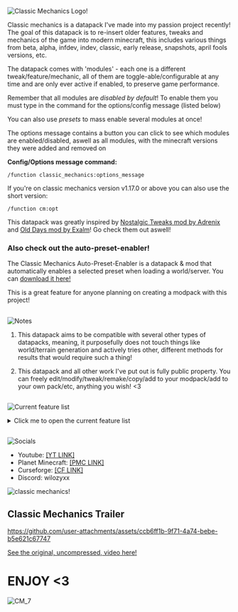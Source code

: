![Classic Mechanics Logo!](https://cdn.modrinth.com/data/cached_images/c549d7d5cca44b226b9d9fc7a64628c528f11a44_0.webp)

Classic mechanics is a datapack I've made into my passion project recently! 
The goal of this datapack is to re-insert older features, tweaks and mechanics of the game into modern minecraft, this includes various things from beta, alpha, infdev, indev, classic, early release, snapshots, april fools versions, etc. 

The datapack comes with 'modules' - each one is a different tweak/feature/mechanic, all of them are toggle-able/configurable at any time and are only ever active if enabled, to preserve game performance.

Remember that all modules are _disabled by default_! To enable them you must type in the command for the options/config message (listed below)

You can also use _presets_ to mass enable several modules at once!

The options message contains a button you can click to see which modules are enabled/disabled, aswell as all modules, with the minecraft versions they were added and removed on

**Config/Options message command:**

```
/function classic_mechanics:options_message
```
If you're on classic mechanics version v1.17.0 or above you can also use the short version:
```
/function cm:opt
```

This datapack was greatly inspired by [Nostalgic Tweaks mod by Adrenix](https://modrinth.com/mod/nostalgic-tweaks) and [Old Days mod by Exalm](https://www.minecraftforum.net/forums/mapping-and-modding-java-edition/minecraft-mods/1275907-olddays-nbxlite-spawnhuman-ssp-sspc)! Go check them out aswell!

### Also check out the auto-preset-enabler!

The Classic Mechanics Auto-Preset-Enabler is a datapack & mod that automatically enables a selected preset when loading a world/server. You can [download it here!](https://modrinth.com/datapack/classic-mechanics-auto-preset-enabler)

This is a great feature for anyone planning on creating a modpack with this project!

##
![Notes](https://cdn.modrinth.com/data/cached_images/2ce4447902668860e372ec29cd6f8b5d48b5905d.png)
1. This datapack aims to be compatible with several other types of datapacks, meaning, it purposefully does not touch things like world/terrain generation and actively tries other, different methods for results that would require such a thing!

2. This datapack and all other work I've put out is fully public property. You can freely edit/modify/tweak/remake/copy/add to your modpack/add to your own pack/etc, anything you wish! <3


## 
![Current feature list](https://cdn.modrinth.com/data/cached_images/dfa0972031dbe8b5180a1093d11f962d6c6cbd62.png)

<details>
<summary>Click me to open the current feature list</summary>

| Letter(s)             | Version               |
|---------------------|:---------------------:|
| PC            | Pre-Classic              |
| C            | Classic              |
| I            | Indev              |
| IF            | Infdev              |
| A | Alpha |
| B | Beta |
| R | Release |

**Total modules: 213**
| Module Name         | Version added/removed | Notes                |
|---------------------|:---------------------:|---------------------:|
| Old boat particles | A1.0.6-R1.9              | Displays splash particles coming out of the boat when in a moving boat atop water |
| Disable sprinting | C0.26-B1.8              | [EXPERIMENTAL!] this module simulates disabled sprinting by slowing the player down when he sprints, this is done for compatibility so expect bugs! |
| Instant swing speed | B1.6-R1.9              | Allows the player to swing freely without the attack cooldown |
| TNT ignite-punching | C0.26-B1.7| Makes players able to punch TNT to ignite it |
| Piglin to pigmen switching | A1.2.0-R1.16 | switches all piglins into zombified piglins (zombie pigmen) |
| Silverfish soulsand damage | B1.8-R1.14.3 | makes silverfish take damage when on soul sand |
| Classic creepers | C0.24-I204-2 | Makes it so creepers explode after death |
| Land squids | B1.2-R1.4.4 | Allows squids to live/breathe even if they're not under water |
| No animal panic | C0.24-B1.8 | Makes animals not panic after they've been hurt |
| Old farmland | I206-R1.1 | Allows farmland to be trampled if walked over (fences underneath or shifting prevents this!) |
| Old rabbits | R1.8-R1.9 | Inflates rabbits' sizes to their 1.8 ones |
| Punch-sheep shearing | I211-B1.7 | Allows players to punch sheep to shear it (may be buggy if enabled alongside 'no animal panic' - this'll be fixed in the future!) |
| Old TNT particles | C0.26-B1.8 | Displays the 'smoke' particles when TNTs blow up |
| Old zombie reach | C0.24-~B1.0 | [EXPERIMENTAL] lets zombie reach players from 3 blocks away, expect bugs with this! Will likely be redone in the future! |
| No villager-zombie fighting | B1.9-R1.2.1 | Makes it so zombies won't attack villagers, villagers can still panic due to zombies though! |
| Old nightmares | B1.3-B1.9 | Returns the nightmare mechanic; spawns mobs upon the player if they sleep in dark spaces! |
| Vertical drowning knockback | C0.24-R1.3.1 | Knocks the player downwards when drowning |
| Old dragon AI | B1.9-R1.9 | Keeps the dragon afloat and disables perching |
| No daylight mob burning | C0.24-I213 | Allows mobs like skeletons and zombies to never burn on daylight |
| Old regeneration | B1.8-R1.9 | [EXPERIMENTAL] mimics early release regeneration, every 4 seconds heals the player if they're above 17 hunger |
| More ghasts | A1.2.0-B1.9 | Attempts to spawn more ghasts in the nether |
| Old mob step sounds | C0.24-R1.4.2 | Adds old block step sounds to mobs |
| No advancement messages | B1.5-R1.4 | Disables advancement messages |
| Disable pillagers | R1.14-R1.14 | Disables the spawning of pillagers |
| Disable phantoms | R1.13-R1.13 | Disables the insomnia system |
| Disable wandering traders | R1.14-R1.14 | Disables the spawning of wandering traders |
| Disable wardens | R1.19-R1.19 | Disables the spawning of wardens |
| No entity cramming | C0.24-R1.11 | Disables entity cramming |
| No death messages | C0.24-B1.6 | Disables the display of death messages |
| Old debug screen | I202-A1.2.0 | Disables the display of newer debug screen info |
| No instant portals | A1.2.0-R1.4.2 | Makes the entry time of nether portal in creative the same as it is in survival |
| Testificate villagers | B1.9-B1.9-pre2 | Displays the 'testificate' nametag above all villagers |
| Old dragon bossbar | B1.9-R1.4.2 | Displays a purple 'boss health' bossbar instead of the 'ender dragon' |
| Floating gravity blocks | I618-R1.14 | Allows gravity blocks like sand and gravel to remain floating if dropped above fences and walls |
| No baby mobs | C0.24-B1.9 | Makes all baby mobs adults |
| No mob equipment | C0.24-R1.4.2 | Removes tools and armor from mobs |
| Disable zombie door-breaking | C0.24-R1.2.1 | Disables the ability of breaking doors from zombies |
| No arrow sticking | C0.25-B1.8 | [EXPERIMENTAL] disables arrows sticking to player's bodies |
| No left handed mobs | R1.4.2-R1.9 | Makes all mobs right handed |
| Old critical hits | B1.8-R1.9 | Makes critting while sprinting possible |
| Void fog | B1.8-R1.8 | Simulates void fog in lower Y levels |
| No knockback resistance | C0.24-R1.16 | Disables the effects of knockback resistance when wearing netherite armor |
| Old zombie drops | I219-B1.8 | Makes zombies drop feathers, as they used to prior to B1.8 |
| Old cow drops | A1.0.8-B1.8 | Makes cows drop 0-2 leather only, as they used to prior to B1.8 |
| No disc drops | C0.24-A1.0.14 | Disables creeper's music disc drops |
| Old pig drops | I219-R1.3.1 | Makes pigs drop 0-2 porkchop only, as they did prior to R1.3.1 |
| Old ghast drops | A1.2.0-B1.9 | Makes ghasts drop 0-2 gunpowder only, as they did prior to B1.9 |
| Classic pig drops | C0.25-I219 | Makes pigs drop 0-2 brown mushroom only, as they did prior to indev 20100219, if 'old pig drops' module is enabled, this will override it's changes |
| Old sheep drops | C0.28-R1.8 | Disables sheep's mutton drops |
| Old spider drops | I219-B1.9pre2 | Makes spiders drop 0-2 string only, as they did prior to B1.9-pre2 |
| Old pigman drops | A1.2.0-B1.9 | Makes zombified piglins drop 0-2 cooked porkchop only, as zombie pigmen did prior to B1.9 |
| Old cat drops | R1.2.1-R1.14 | Disables cat's string drop that was added in 1.14 |
| Old chicken drops | A1.0.14-B1.8 | Makes chickens drop 0-2 feathers only, as they did prior to B1.8 |
| No cooked drops | C0.24-B1.5 | Disables fire affecting/cooking entities' drops |
| No looting drops | B1.9pre3 | Disables the looting enchantment from affecting mob drops |
| Old glass pane drops | B1.8-B1.9pre2 | Makes glass panes drop themselves when mined (as in, even without silk touch) |
| Old-like stained pane drops | N/A | Inspired by B1.8's glass pane drops, makes stained glass panes drop themselves when mined |
| Old ore drops | I128-R1.17 | Makes iron and gold ore blocks drop themselves when mined, instead of their raw ore counterparts |
| Old stair drops | I629-B1.9pre6 | Makes stairs drop 1 block from their original material when mined |
| No fortune drops | B1.9pre3 | Disables the fortune enchantment affecting block drops |
| Old lapis drops | B1.2-B1.2_02 | Makes lapis ore drop 1 lapis per block mined |
| No potion effects | B1.8 | Disables players having/pertaining potion effects |
| Old ocelot | R1.2.1-R1.14 | Makes ocelot tameable by feeding them raw fishes, turning them into cats when done so |
| Old sponges | C0.0.19a-I201-2 | Makes sponges continously drain 5x5x5 areas, as they did in classic |
| Old wolf variant | B1.4-R1.20.5 | Makes all wolves have the same, old, wolf variant/texture |
| No breeding | C0.24-B1.8 | Disables the breeding of animals/mobs |
| Shield indicator | CTS 3 | Returns the shield indicator feature from the combat test snapshots |
| Heal on sleep | MCPE A0.5.0 | Returns the minecraft pocket edition feature from it's alpha v0.5.0, where sleeping in beds healed the player |
| Old iron golem knockback | R1.2.1-R1.9 | Disables iron golem's 100% knockback resistance, which was introduced in R1.9 |
| No hero of the village gifts | B1.9-R1.14 | Disables villagers dropping gift items to players who have the 'hero of the village' effect |
| Popcorn smelting | I129-I219 | Brings back the smelting of items mechanic from indev, where items would be smelt by dropping them into lava/fire, causing them to jump towards random directions, upwards, like popcorn |
| Old boat crashing | A1.0.6-R1.9 | Makes boats "crash" upon hitting solid blocks at high speeds, just as they did prior to R1.9 (boats will drop themselves when crashing unless 'old boat crash drops' is enabled!) |
| Old animal spawning | A1.2.0-B1.8 | Emulates the spawning of animals from alpha & beta |
| Old endermen | B1.8-R1.0 | Brings back B1.8 endermen behaviour, where they would display smoke particles, had zombie sounds and would burn under sunlight |
| Snowball fireballs | A1.2.0-B1.9 | Makes fireballs appear as snowballs, like they did prior to B1.9, where they were given the fire charge texture instead |
| Old brewing stand | B1.9pre2-R1.9 | Emulates pre-R1.9 brewing stand behaviour, making fuel always be at max when brewing |
| Herobrine | A1.0.3-B1.6 | Adds back herobrine... |
| No offhand | I1231-R1.9 | Disables the use of the offhand slot, if any item is placed on it, it will be dropped in place, instead |
| Old mineshaft chests | B1.8-R1.5 | Turns mineshaft minecarts into chests, as they were prior to R1.5 |
| Silent villagers | B1.9-R1.5 | Removes villager and witch noises |
| Old tool damage | (MultiVersion) | Makes tools use the damage values of older versions, this module is seperated into 3 'version-groups' which can be toggled: beta / early release / early-mid release |
| Old boat positioning logic | R1.8-R1.9 | Brings back an old bug where mobs like zombies/skeletons wouldn't burn when riding boats, meanwhile endermen were damaged when riding boats on water |
| No dead bush shearing | B1.6-R1.2.1 | Disables dead bushes dropping themselves when broken with shears |
| No dead bush stick drops | B1.6-R1.9 | Disables sticks dropping when breaking dead bushes |
| No morning cat gifts | R1.2.1-R1.14 | Disables cats dropping gift items to their owners when they wake up |
| Old armor mechanics | I218-B1.9 | Emulates pre-B1.9 armor mechanics, where their protection values were based on durability |
| No tooltips | B1.0-R1.0 | Hides/disables items' tooltips (names are still kept, they can also be disabled, through the 'no item names' module!) |
| Lit lamp silk touch drops | R1.2.1-R1.7.2 | Returns an old bug where mining lit redstone lamps with silk touch tools would drop the lit variant of that block |
| Old glinted items | B1.9pre2-R1.19.4 | Makes potions use the enchantment glint |
| Old golden apples | (MultiVersion) | Returns the golden apple effects from older versions, this module is seperated into 3 different 'version groups' which can be toggled: late beta / early release / early-mid release |
| Old enchanted golden apples | (MultiVersion) | Returns the enchanted golden apple effects from older versions, this module is seperated into 2 different 'version groups' which can be toggled: early release / early-mid release |
| Slimes don't swim | A1.0.11-R1.8 | Returns older slime behaviour, where they couldn't swim when entering water, making them simply sink |
| No bookshelf drops | C0.26-B1.9pre3 | Disables bookshelf blocks' drops, as they did not have any prior to B1.9pre3 |
| No shulker drops | R1.9-R1.11 | Disables shulker drops, as they didn't have any prior to R1.11 |
| Players drop apples | IF227-R1.3.1 | This is more of a reference or joke module, based on an old feature where Notch would drop apples on death (if this module is enabled, all players drop an apple when they die) |
| Constant love hearts | B1.9pre2-R1.3 | Returns an old feature which was broken upon the 1.3 update due to the internal server changes, where animals which are willing to breed will constantly display heart particles until it is no longer the case |
| Undead mobs swim | C0.24-R1.13 | Allows undead mobs like zombies and skeletons to swim up in water like any other mobs, just as they used to |
| No drowned conversions | C0.24-R1.13 | Disables zombies/husks/etc turning into drowneds when in water, also makes them take drowning damage if they run out of air, just like they did up until R1.13 |
| Redstone dot placement | R1.0-R1.16 | Redstone used to be placed as a cross, as it does in modern, although, in R1.0, this was changed as to make singular redstone wires appear as "dots" which was reverted years later in R1.16 to crosses by default while being able to toggle between both shapes/mechanics through right clicking the wire. This module makes single redstone wires use the dot shape by default instead of the cross (still allows right clicking to toggle between shapes) [this module is EXPERIMENTAL!] |
| No zombie reinforcements | C0.24-R1.6.1 | Disables the zombie reinforcement mechanic added in R1.6.1, where they can spawn more nearby zombies when hit |
| No item names | I0.31-B1.0 | Hides items' names when hovering over them and when equipping/scrolling through them |
| Silent squids | B1.2-R1.9 | Mutes squids, as they did not have/play any sounds up until R1.9 |
| Old tilling | I206-B1.6 | Allows you to till grass blocks to get wheat seeds. This is so, as up until B1.6, wheat seeds did not drop from grass (as it did not exist) and so players would aquire seeds by tilling grass blocks! |
| No squid despawning | B1.2-B1.7 | Disables squid despawning, this was a "feature"/bug from early to late beta where squids would not despawn like other mobs, and as so, would be commonly used as pets in aquariums at the time |
| No spider jockeys | C0.26-A1.0.17 | Disables spider jockeys |
| No chicken jockeys | A1.0.14-R1.7.4 | Disables chicken jockeys |
| No skeleton horse jockeys | R1.6.1-R1.9 | Disables skeleton horse jockeys/traps |
| Killer rabbits | 14w27a-14w34a | Returns killer rabbits into the game! bunnies will have the same amount of chance as they did (1/2500) to rather turn into killer rabbits! |
| No trims | <R1.20 | Removes trims from equipped, trimmed armor pieces |
| Old sharpness | B1.9pre3-R1.9 | Reverts the attack damage value calculations from the sharpness enchantment to those from older versions |
| Arrows don't burn victims | <R1.1 | Disables arrows that are on fire setting ablaze the victims they reach |
| No endermites from pearls | B1.8-R1.9 | Removes endermites spawning from ender pearls |
| Old tool durability | [Multi-Version] | Brings back old tool durability values. This is a multi-version module which encompasses all durability groups from I128 to A1.0.3 (tools' durability changed one last time in B1.2, and never changed again, meaning disabling this module is the same as B1.2+ durability) |
| Old fishing loot | [Multi-Version] | Makes fishing loot the same as it was in older versions. This is a multi-version module and so, envelops all changes/versions from A1.2.0-R1.16 |
| Old dungeon chest loot | [Multi-Version] | Makes the chests in dungeons have their older loot tables. This multi-version module covers changes/versions from A1.0.14-R1.9, the loot was changed one last time in R1.18, which is still used in modern of course, which can be aquired by disabling the module |
| Old nether fortress chest loot | [Multi-Version] | Makes the chests from nether fortresses contain their older loot. This muli-version module encompasses changes/versions spanning from R1.6.1-R1.9, the loot was changed one last time in 1.20, which you can get, of course, by disabling the module |
| Old stronghold chest loot | [Multi-Version] | Makes stronghold chests' have the same loot as older versions did. This multi-version module covers changes/versions in loot from B1.8-R1.18, the last change in its' loot was in 1.20, which can be gotten by disabling the module |
| Old desert pyramid chest loot | [Multi-Version] | Makes desert pyramids' chests contain their older loot. This multi-version module covers the loot changes from R1.3.1-R1.9, the latest change was in R1.20, which can be aquired by disabling the module |
| Old jungle temple chest loot | [Multi-Version] | Makes jungle temples/pyramids' chest loot the same as it was in older versions of the game. This multi-version module covers changes in the loot from R1.3.1-R1.14, the last change was in R1.20, you can disable the module to get the 1.20+ loot tables |
| Old mineshaft chest loot | [Multi-Version] | Makes the old mineshaft chests' loot the same as it was in older versions. This multi-version module includes changes in the loot from B1.8-R1.17, in which the latest loot change, in R1.20.2, which can be aquired through disabling the module |
| Old pillager outpost chest loot | [Multi-Version] | Makes the chests in pillager outposts contain the same loot as in older versions. This multi-version module includes the loot from R1.14-R1.19, the latest change was in R1.20, which can be gotten again by disabling the module |
| Old bartering loot | [Multi-Version] | Returns the old loot that players would aquire by bartering with piglins. This multi-version module covers the loot from 20w07a-R1.16, you can disable the module to get the modern loot tables for it (1.16.2+) |
| Old villagers | [Multi-Version] | Reverts villagers' behaviour and trades (This module is a port of FungIsSquish's "retro villagers" datapack that has since been heavily modified to be implemented into Classic Mechanics. Props to FungIsSquish for the original code!) |
| Old painting variants | [Multi-Version] | Replaces placed paintings with variants from older versions |
| Shields block 50% of damage | N/A | Makes shields only ever block 50% of incoming damage to it's user. This module was made to parity the old sword-blocking feature from B1.8-R1.9 versions |
| Disable sleep | N/A | Disables sleeping in beds, still allows players to set their spawn in them |
| No fish | <R1.13 | Disables fish from existing in the world, as parity with pre-R1.13 versions |
| Old jumping | PC131655-R1.9 | Brings back the old jumping strength/height amount from pre-R1.9 versions (jumping height was slightly buffed in R1.9) |
| Old sheep health | C0.28-B1.9pre3 | Makes sheep have their old health amount (5 hearts/10hp) |
| Old spider health | C0.26-B1.9pre2 | Makes spiders have their old health amount (10 hearts/20hp) |
| Old cave spider health | B1.8-B1.9pre2 | Makes cave spiders have their old health amount (10 hearts/20hp) |
| Old silverfish health | B1.8-B1.9pre2 | Makes silverfish have their old health amount (10 hearts/20hp) |
| Ownerless fireworks | R1.4.6-R1.16 | Brings back an old bug, where fireworks would not store data on where/from who they came from, allowing players to damage neutral mobs while not aggro-ing them |
| No zombie base armor | C0.24-R1.0 | In R1.0, zombies were buffed to have 2 armor points by default, even if they did not wear any armor. This module reverts this change |
| Giants spawn | I205-I??? | (A lot of these indev versions have been since lost to time, and so, it isn't exactly known when natural giant spawns were removed) Brings back natural giant spawns. This module tries to replicate their spawning functionality as faithfully as possible with the information that has been available for giants. It also makes them fully functional! |
| No daylight baby zombie burning | R1.4.2-R1.13 | Returns an old bug/"feature" where baby zombies would not burn due to sunlight if they were exposed to it |
| Old placement reach | PC132211-R1.3 | Prior to R1.3, players could only ever place blcoks up to 4 meters away, this was slightly buffed in R1.3, where it was changed to 4.5 meters. This module reverts this change, bringing back the old block placement reach/range |
| No wolves | <B1.4 | Disables the existence of wolves... Better than datapacks! |
| No elytra usage | <R1.9 | Disables players from wearing elytras |
| No weather | <B1.5 | Disables the weather system |
| Old despawning | <B1.8 | Returns the old mob despawning mechanics from pre-B1.8 versions. Does not affect mobs that have been named/tamed/etc |
| Old witch drops | R1.4.2-R1.21 | Makes the witch drops the same as it was before R1.21, where witches got a heavy buff in their redstone drops |
| No stick drops from leaves | C0.0.14a-R1.14 | Disables leaves dropping sticks |
| No apple drops from leaves | C0.0.14a-R1.1 | While apples were in the game prior to R1.1, they could not be aquired from leaves up until that point. This module disables apples dropping from leaf blocks |
| No ice silk touch drops | B1.9pre6-R1.3.1 | From B1.9pre6, up until R1.3.1, ice blocks would not drop if mined with silk touch-enchanted tools; this was to prevent players from placing them in the nether, which could melt into water. This module does just that and disables ice blocks being dropped by silk touch tools |
| No boat sounds | A1.0.6-R1.9 | Disables boat sounds, as they did not produce any up until R1.9 |
| No minecart sounds | IF618-R1.4.2 | Disables all minecarts' sounds, as none of them produced any up until R1.4.2 |
| Old bone meal | B1.2-R1.5 | Brings back the old bone meal mechanics, where they would immediately grow plants/crops/saplings when the user right clicked the block. This module also brings this functionality to modern blocks, like R1.16's nether fungi, R1.19's mangrove propagule, R1.20's cherry sapling, etc, etc! |
| No bow durability | I122-R1.0 | Disables the durability functionality from bows, since, prior to R1.0, they did not have any! |
| Old zombie sounds | C0.24-A1.0.3 | Disables zombies' idle sounds and makes their damage sound the same as the players' (zombies were only given their own seperate sounds in A1.0.3) |
| Impersistent placed leaves | I218-B1.8 | Makes leaves placed by players decayable, as they were in pre-B1.8 versions |
| Solid cobwebs | B1.6-B1.7 | During the testing phases of cobwebs in beta, during B1.6 through B1.7, cobwebs acted as solid blocks, even though you could pass through them, making entities that are within cobweb blocks suffocate just like they would with other solid blocks |
| Old tool effectiveness | <R1.0 | Returns the old breakability of blocks relating to tools, some of the notable features for this module includes pickaxes being less effective with breaking furnaces, axes not being effective with breaking crafting tables, pickaxes not being effective against rails, etc |
| No item breaking effects | <R1.0 | Disables tool and armor items producing sounds and displaying particles when breaking (when their durability is at 0) |
| Old snow block drops | A1.0.5-A1.1.1 | Makes snow blocks drop 6 snowballs instead of 4, as they would |
| No experience | <B1.8 | Disables the existence of XP orbs and players having experience levels |
| No string placement | I129-R1.3.1 | Disables players placing string/tripwire |
| Sleep resets weather cycle | B1.3-R1.18 | In R1.18, the world's weather cycle would only ever be reset after sleeping if you slept during the rain/during a thunderstorm, meaning you could sleep and in the morning it could start to rain. This module makes the weather cycle be reset even if you sleep during clear weather |
| Old projectile motion | <R1.9 | Makes it so when a player throws projectiles, the projectile does not take into account the player's motion into its own velocity (Note that currently, this only works/this is only made for snowballs/eggs/ender pearls) |
| Ghasts display fire | A1.2.0-R1.6.1 | Makes ghasts visually display themselves as being on fire when flying into lava/fire/soul fire. This was removed in R1.6.1 due to the fact that ghasts are fire-immune |
| Old food | <B1.8 | Returns the old, pre-B1.8 foods system, where all food items can only stack up to 1 item, players can right click the food to instantly eat, food directly heals the player on immediate use |
| Dropped items reset durability | <A1.0.17 | Returns an old bug where dropped tool items get their durability reset |
| Old bows | I122-B1.8 | Returns the old, pre-b1.8, bow mechanics: right clicking instantly fires arrows, bows do not receive durability damage, arrows use old motion/gravity logic |
| Minecart boosters | I618-B1.6 | Returns the minecart booster bug, where minecarts close to the sides of other minecarts can "boost" eachother |
| Minecart camera rotation | I624-R1.3.1 | Returns the old feature where minecart passengers' camera rotates according to their minecarts turning |
| Old minecart riding | I624-R1.3.1 | Brings back old general minecart riding mechanics: pressing WASD won't push the minecart in certain directions; dismounting minecarts moves the player above the minecart instead of around it |
| No skeleton bone drops | C0.24-B1.2 | Disables skeletons' bone drops, emulating their pre-B1.2 drops |
| Obsidian drops cobblestone | C0.28-IF618 | Returns obsidian blocks' 1 cobblestone block drop |
| Old pig variant | C0.24-R1.21.5 | Turns all pigs into their old, temperate, variant |
| Old cow variant | A1.0.8-R1.21.5 | Turns all cows into their old, temperate, variant |
| Old chicken variant | A1.0.14-R1.21.5 | Turns all chickens into their old, temperate, variant |
| Faithful boat particles | [Sub-Setting] | Sub-setting of 'old boat particles' - allows boats to display the water particles even if on land |
| Old boat crash drops | [Sub-Setting] | Sub-setting of 'old boat crashing' - makes boats drop planks and sticks when crashing, instead of boat items |
| Endermite soulsand damage | [Sub-Setting] | Sub-setting of 'silverfish soulsand damage' - allows endermites to take damage when standing on soul sand |
| Old-like drops | [Sub-Setting] | Sub-setting of 'old mob drops' - makes modern mobs have beta-esque item drops |
| Detect inventory (no tooltips) | [Sub-Setting] | Sub-setting of 'no tooltips' - allows detecting more slots at the cost of performance |
| No potion tooltips | [Sub-Setting] | Sub-setting of 'no tooltips' - disables potions' tooltips aswell |
| Lit lamps drop with glint | [Sub-Setting] | Sub-setting of 'old lit lamp silk touch drops' - makes lit redstone lamps' drops use enchantment glints to differentiate them |
| Check containers (no item names) | [Sub-Setting] | Sub-setting of 'no item names' - allows the module to detect more slots (like those from chests/anvils/barrels/etc) at the cost of performance |
| Faithful old rabbits | [Sub-Setting] | Sub-setting of 'old rabbits' - makes them have their old, R1.8, health values and disables fall damage for them |
| Silent glow squids | [Sub-Setting] | Sub-setting of 'silent squids' - mutes glow squids aswell |
| No seed drops from grass | [Sub-Setting] | Sub-setting of 'old tilling' - makes grass not drop seeds when broken |
| No glow squid despawning | [Sub-Setting] | Sub-setting of 'no squid despawning' - disables despawning of glow squids |
| Snowball blaze fireballs | [Sub-Setting] | Sub-setting of 'snowball fireballs' - makes blazes' fireballs also render as snowballs (this was never in the game, but I thought it would be interesting parity!) |
| Old durability on modern tools | [Sub-Setting] | Sub-setting of 'old tool durability' - makes new tools such as the mace, trident and netherite tools have similar durability as to the old values |
| Message players on sleep | [Sub-Setting] | Sub-setting of 'disable sleep' - sends a message to players trying to sleep, indicating that sleeping is disabled |
| Old endermen health | [Sub-Setting] | Sub-setting of 'old endermen' - makes endermen have the same amount of health as they did prior to B1.9pre3 (10 hearts/20hp) |
| Entities trample farmland | [Sub-Setting] | Sub-setting of 'old farmland' - takes into account entities walking over farmland, letting them trample it if it isn't placed over fences/walls/gates |
| Zombie-like giants | [Sub-Setting] | Sub-setting of 'giants spawn' - makes giants a lot more zombie-like, allowing them to aquire/wear/use armor/tools, burn under sunlight, etc. This also changes their spawning conditions, making them only ever spawn in the surface during night time in dark areas |
| No old wolf spawning | [Sub-Setting] | Sub-setting of 'old animal spawning' - prevents wolves from being spawned by the old animal spawning mechanic |
| No frost silk touch drops | [Sub-Setting] | Sub-setting of 'no ice silk touch drops' - disables other ice-like blocks from being silk-touched, this includes packed ice, blue ice, etc |
| Old huge mushrooms | [Sub-Setting] | Sub-setting of 'old bone meal' - prior to B1.8pre2, when growing mushrooms into huge mushrooms, the block underneath them would turn into dirt, this module returns this "bug"! |
| No crossbow durability | [Sub-Setting] | Sub-setting of 'no bow durability' - disables the durability functionality of crossbows |
| Old foods give effects | [Sub-Setting] | Sub-setting of 'old food' - allows certain foods to give the user effects or act upon certain mechanics (like rotten flesh giving hunger or chorus fruit teleporting the player) |
| Milk clears effects | [Sub-Setting] | Sub-setting of 'old food' - Makes milk clear all effects from the user |
| No hunger | [Sub-Setting] | Sub-setting of 'old food' - Disables the hunger system |
| Old bows accept enchantments | [Sub-Setting] | Sub-setting of 'old bows' - allows arrows fired from enchanted bows to be affected by said enchantments |
| Old bow block interactions | [Sub-Setting] | Sub-setting of 'old bows' - returns an old bug from I122-A1.2.6 where players would fire arrows if they interacted with blocks while having a bow in their hand |
| Admin-only reload messages | [Sub-Setting] | Sub-setting of 'send message on reload' - makes the reload message only appear for players tagged with the 'CM.Admin' tag |
| Fall damage breaks boats | [Sub-Setting] | Makes it so boats can break if they fall into solid blocks from tall heights, like they did prior to the boat rehaul from R1.9 |
| Minecarts rotate all entities | [Sub-Setting] | Sub-setting of 'minecart camera rotation' - makes minecarts rotate all entities instead of only players |
| No booster minecart friction | [Sub-Setting] | Disables the friction system for boosted minecarts off rails |
| Minecart boost time | [Dynamic Setting] | Sub-setting of 'minecart boosters' - allows the editing of the boost time increase from minecart boosts |
| Minecart boost friction | [Dynamic Setting] | Sub-setting of 'minecart boosters' - allows the editing of the amount of friction gained by boosted minecarts outside of rails |
| Main menu sounds | [Dynamic Setting | Allows the user to define the sound played when the main options menu is opened |
| Page change sounds | Dynamic Setting | Allows the user to define the sounds that are played when going through pages in the options menus |
| Module toggle sounds | Dynamic Setting | Allows the user to define the sounds that are played when you press the enable/disable buttons on modules |
| No function messages | N/A | Disables the sending of function-trigger messages and the like |
| Do scores on reload | N/A | This module is rather more technical and used mostly for datapack purposes, prior to v1.1.0 of this pack, scores would be added and pre-set everytime the world would load or /reload would trigger. When enabled, this module will do such rather than only doing so when first loading in the datapack, this is useful if you're debugging or updating from versions 1.0.0/1.0.1 to a more recent version of the pack |
| Reset triggers on load | N/A | Used mainly for fail-safe(ing) purposes. Resets common module triggers on loading/reloading the pack |
| Tag yourself as admin | N/A | Tags the player that clicked this module with the 'CM.Admin' tag |
| Give yourself the handbook | N/A | Gives the player who clicked the "Give" button a copy of the classic mechanics handbook, which has some information about the datapack |
| Instant modules | N/A | Makes some mechanics trigger instantly at the cost of performance |
| Detect server software on load | N/A | Detects what server software Classic Mechanics is installed in (if any) and sends informational messages to admins |
| Tag as admin on menu opening | N/A | Tags the player as an admin when opening the Classic Mechanics main menu |
| Loading messages | N/A | Sends messages to players tagged as admins to inform them about the loading process of Classic Mechanics |
| Instant loading | N/A | Makes Classic Mechanics load instantly instead of loading through various ticks |
| Uninstall | N/A | Simply uninstalls Classic Mechanics |
| Disable all | N/A | Disables all modules! This has the same functionality as the '[disable all]' buttons in the presets category! |
</details>

## 
![Socials](https://cdn.modrinth.com/data/cached_images/d46ec64a01ea5c8f7e72ab1461f0b58c15fdd19b.png)
- Youtube: [[YT LINK]](https://www.youtube.com/@wilozyx)
- Planet Minecraft: [[PMC LINK]](https://www.planetminecraft.com/member/wilozyx/)
- Curseforge: [[CF LINK]](https://www.curseforge.com/members/wilozyx/projects)
- Discord: wilozyxx

![classic mechanics!](https://cdn.modrinth.com/data/cached_images/51e6dbe1d54688735d3caf70de216ac6fa462518.png)


## Classic Mechanics Trailer

https://github.com/user-attachments/assets/ccb6ff1b-9f71-4a74-bebe-b5e621c67747

[See the original, uncompressed, video here!](https://youtu.be/Xy872L3wIoY)


# ENJOY <3
![CM_7](https://github.com/user-attachments/assets/876499d6-1a66-40b3-8c87-69101af4c134)
